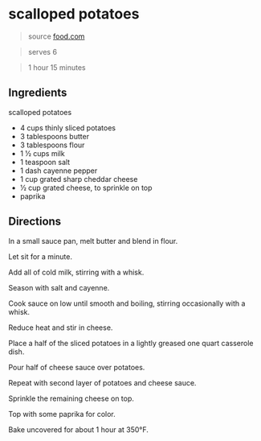 # scalloped potatoes

> source [food.com](https://www.food.com/recipe/scalloped-potatoes-85629)

> serves 6

> 1 hour 15 minutes

## Ingredients

scalloped potatoes
- 4 cups thinly sliced potatoes
- 3 tablespoons butter
- 3 tablespoons flour
- 1 1⁄2 cups milk
- 1 teaspoon salt
- 1 dash cayenne pepper
- 1 cup grated sharp cheddar cheese
- 1⁄2 cup grated cheese, to sprinkle on top
- paprika

## Directions

In a small sauce pan, melt butter and blend in flour.

Let sit for a minute.

Add all of cold milk, stirring with a whisk.

Season with salt and cayenne.

Cook sauce on low until smooth and boiling, stirring occasionally with a whisk.

Reduce heat and stir in cheese.

Place a half of the sliced potatoes in a lightly greased one quart casserole dish.

Pour half of cheese sauce over potatoes.

Repeat with second layer of potatoes and cheese sauce.

Sprinkle the remaining cheese on top.

Top with some paprika for color.

Bake uncovered for about 1 hour at 350°F.
